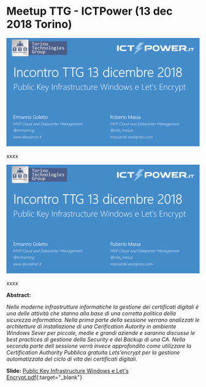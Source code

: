 # Meetup TTG - ICTPower (13 dec 2018 Torino)

![](TTG-2018-12-13.png)

xxxx

[![Watch the video](TTG-2018-12-13.png)](https://www.youtube.com/watch?v=i7uFShDnDPk)


xxxx

__Abstract:__

*Nelle moderne infrastrutture informatiche la gestione dei certificati digitali è una delle attività che stanno alla base di una corretta politica della sicurezza informatica. Nella prima parte della sessione verrano analizzati le architetture di installazione di una Cerification Autority in ambiente Windows Sever per piccole, medie e grandi aziende e saranno discusse le best practices di gestione della Security e del Backup di una CA. Nella seconda parte dell sessione verrà invece approfondito come utilizzare la Certification Authority Pubblica gratuita Lets'encrypt per la gestione automatizzata del ciclo di vita dei certificati digitali.*

__Slide:__ [Public Key Infrastructure Windows e Let's Encrypt.pdf](Public%20Key%20Infrastructure%20Windows%20e%20Let's%20Encrypt.pdf){:target="_blank"}
